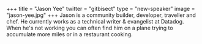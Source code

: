 +++
title = "Jason Yee"
twitter = "gitbisect"
type = "new-speaker"
image = "jason-yee.jpg"
+++
Jason is a community builder, developer, traveller and chef. He currently works as a technical writer & evangelist at Datadog. When he's not working you can often find him on a plane trying to accumulate more miles or in a restaurant cooking.